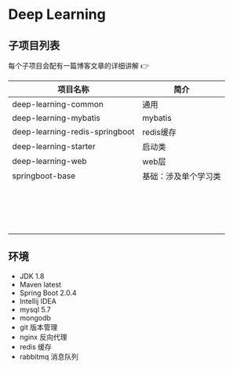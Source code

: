 # Deep Learning





## 子项目列表

每个子项目会配有一篇博客文章的详细讲解 :point_right:

| 项目名称                       | 简介                 |
| ------------------------------ | -------------------- |
| deep-learning-common           | 通用                 |
| deep-learning-mybatis          | mybatis              |
| deep-learning-redis-springboot | redis缓存            |
| deep-learning-starter          | 启动类               |
| deep-learning-web              | web层                |
| springboot-base                | 基础：涉及单个学习类 |
|                                |                      |
|                                |                      |
|                                |                      |
|                                |                      |
|                                |                      |
|                                |                      |
|                                |                      |
|                                |                      |
|                                |                      |
|                                |                      |
|                                |                      |
|                                |                      |
|                                |                      |
|                                |                      |
|                                |                      |
|                                |                      |
|                                |                      |

## 环境

* JDK 1.8
* Maven latest
* Spring Boot 2.0.4
* Intellij IDEA
* mysql 5.7
* mongodb
* git 版本管理
* nginx 反向代理
* redis 缓存
* rabbitmq 消息队列